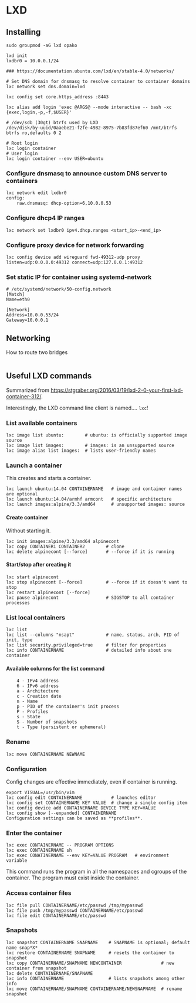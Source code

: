# LXD

## Installing

```
sudo groupmod -aG lxd opako

lxd init
lxdbr0 = 10.0.0.1/24

### https://documentation.ubuntu.com/lxd/en/stable-4.0/networks/

# Set DNS domain for dnsmasq to resolve container to container domains
lxc network set dns.domain=lxd

lxc config set core.https_address :8443

lxc alias add login 'exec @ARGS@ --mode interactive -- bash -xc {exec,login,-p,-f,$USER}'

# /dev/sdb (30gt) btrfs used by LXD
/dev/disk/by-uuid/0aaebe21-f2fe-4982-8975-7b83fd87ef60 /mnt/btrfs btrfs ro,defaults 0 2

# Root login
lxc login container
# User login
lxc login container --env USER=ubuntu
```
### Configure dnsmasq to announce custom DNS server to containers
```
lxc network edit lxdbr0
config:
    raw.dnsmasq: dhcp-option=6,10.0.0.53
```
### Configure dhcp4 IP ranges
```
lxc network set lxdbr0 ipv4.dhcp.ranges <start_ip>-<end_ip>
```
### Configure proxy device for network forwarding
```
lxc config device add wireguard fwd-49312-udp proxy listen=udp:0.0.0.0:49312 connect=udp:127.0.0.1:49312
```
### Set static IP for container using systemd-network
```
# /etc/systemd/network/50-config.network
[Match]
Name=eth0

[Network]
Address=10.0.0.53/24
Gateway=10.0.0.1
```

## Networking
How to route two bridges
```
```
## Useful LXD commands
Summarized from https://stgraber.org/2016/03/19/lxd-2-0-your-first-lxd-container-312/. 

Interestingly, the LXD command line client is named.... `lxc`! 

### List available containers
```
lxc image list ubuntu:        # ubuntu: is officially supported image source
lxc image list images:        # images: is an unsupported source
lxc image alias list images:  # lists user-friendly names
```
### Launch a container
This creates and starts a container.
```
lxc launch ubuntu:14.04 CONTAINERNAME   # image and container names are optional 
lxc launch ubuntu:14.04/armhf armcont   # specific architecture
lxc launch images:alpine/3.3/amd64      # unsupported images: source
```
#### Create container
Without starting it.
```
lxc init images:alpine/3.3/amd64 alpinecont
lxc copy CONTAINER1 CONTAINER2        # clone
lxc delete alpinecont [--force]       # --force if it is running
```
#### Start/stop after creating it
```
lxc start alpinecont
lxc stop alpinecont [--force]         # --force if it doesn't want to stop
lxc restart alpinecont [--force]
lxc pause alpinecont                  # SIGSTOP to all container processes
```
### List local containers
``` 
lxc list 
lxc list --columns "nsapt"            # name, status, arch, PID of init, type
lxc list security.privileged=true     # filter for properties
lxc info CONTAINERNAME                # detailed info about one container
```
#### Available columns for the list command
```
    4 - IPv4 address
    6 - IPv6 address
    a - Architecture
    c - Creation date
    n - Name
    p - PID of the container's init process
    P - Profiles
    s - State
    S - Number of snapshots
    t - Type (persistent or ephemeral)
```
### Rename
```
lxc move CONTAINERNAME NEWNAME
```
### Configuration
Config changes are  effective immediately, even if container is running.
```
export VISUAL=/usr/bin/vim
lxc config edit CONTAINERNAME           # launches editor
lxc config set CONTAINERNAME KEY VALUE  # change a single config item
lxc config device add CONTAINERNAME DEVICE TYPE KEY=VALUE
lxc config show [--expanded] CONTAINERNAME
Configuration settings can be saved as **profiles**.
```
### Enter the container
```
lxc exec CONTAINERNAME -- PROGRAM OPTIONS
lxc exec CONTAINERNAME sh
lxc exec CONATINERNAME --env KEY=VALUE PROGRAM   # environment variable
```
This command runs the program in all the namespaces and cgroups of the container. The program must exist inside the container. 
### Access container files
```
lxc file pull CONTAINERNAME/etc/passwd /tmp/mypasswd
lxc file push /tmp/mypasswd CONTAINERNAME/etc/passwd 
lxc file edit CONTAINERNAME/etc/passwd 
```
### Snapshots
```
lxc snapshot CONTAINERNAME SNAPNAME    # SNAPNAME is optional; default name snap*X*
lxc restore CONTAINERNAME SNAPNAME     # resets the container to snapshot
lxc copy CONTAINERNAME/SNAPNAME NEWCONTAINER               # new container from snapshot
lxc delete CONTAINERNAME/SNAPNAME
lxc info CONTAINERNAME                 # lists snapshots among other info
lxc move CONTAINERNAME/SNAPNAME CONTAINERNAME/NEWSNAPNAME  # rename snapshot
